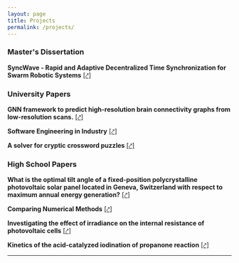 ```yaml
---
layout: page
title: Projects
permalink: /projects/
---
```


### Master's Dissertation

**SyncWave - Rapid and Adaptive Decentralized Time Synchronization for Swarm Robotic Systems** [[⤤]](assets/SyncWave_-_Rapid_and_Adaptive_Decentralized_Time_Synchronization_for_Swarm_Robotic_Systems.pdf)

### University Papers

**GNN framework to predict high-resolution brain connectivity graphs from low-resolution scans.** [[⤤]](assets/Deep_Graph-Based_Learning_Project_Report.pdf)

**Software Engineering in Industry** [[⤤]](assets/Software_Engineering_for_Industry_Final_Report.pdf)

**A solver for cryptic crossword puzzles** [[⤤]](assets/CrypticCrosswordReport.pdf)

### High School Papers

**What is the optimal tilt angle of a fixed-position polycrystalline photovoltaic solar panel located in Geneva, Switzerland with respect to maximum annual energy generation?** [[⤤]](/assets/EEV8.pdf)

**Comparing Numerical Methods** [[⤤]](/assets/Maths_IA_Luca_Mehl.pdf)

**Investigating the effect of irradiance on the internal resistance of photovoltaic cells** [[⤤]](/assets/Physics_IA_-_Luca_Mehl.pdf)

**Kinetics of the acid-catalyzed iodination of propanone reaction** [[⤤]](/assets/Chem_IA_-_Luca_Mehl.pdf)

---
